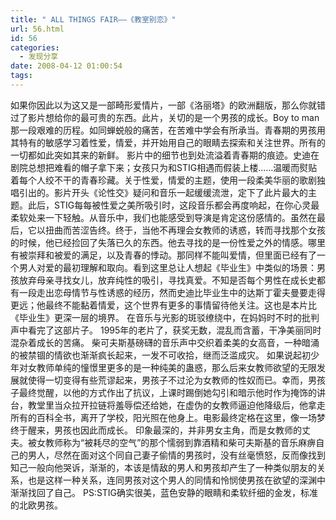 ```yaml
---
title: " ALL THINGS FAIR——《教室别恋》"
url: 56.html
id: 56
categories:
  - 发现分享
date: 2008-04-12 01:00:54
tags:
---
```


如果你因此以为这又是一部畸形爱情片，一部《洛丽塔》的欧洲翻版，那么你就错过了影片想给你的最可贵的东西。此片，关切的是一个男孩的成长。Boy to man那一段艰难的历程。如同蝉蜕般的痛苦，在苦难中学会有所承当。青春期的男孩用其特有的敏感学习着性爱，情爱，并开始用自己的眼睛去探索和关注世界。所有的一切都如此突如其来的新鲜。 影片中的细节也到处流溢着青春期的痕迹。史迪在剧院总想把难看的帽子拿下来；女孩只为和STIG相遇而假装上楼……温暖而熨贴着每个人绞不干的青春珍藏。关于性爱，情爱的主题，使用一段柔美华丽的歌剧独唱引出的。影片开头《论性交》疑问和音乐一起缓缓流泄，定下了此片最大的主题。此后，STIG每每被性爱之美所吸引时，这段音乐都会再度响起，在你心灵最柔软处来一下轻触。从音乐中，我们也能感受到导演是肯定这份感情的。虽然在最后，它以扭曲而苦涩告终。终于，当他不再理会女教师的诱惑，转而寻找那个女孩的时候，他已经捡回了失落已久的东西。他去寻找的是一份性爱之外的情感。哪里有被崇拜和被爱的满足，以及青春的悸动。那同样不能叫爱情，但里面已经有了一个男人对爱的最初理解和取向。看到这里总让人想起《毕业生》中类似的场景：男孩放弃母亲寻找女儿，放弃纯性的吸引，寻找真爱。不知是否每个男性在成长史都有一段走出恋母情节与性诱惑的经历，然而史迪比毕业生中的达斯丁霍夫曼要走得更远；他最终不能黏着情爱，这个世界有更多的事情留待他关注。这也是本片比《毕业生》更深一层的境界。 在音乐与光影的斑驳缭绕中，在妈妈时不时的批判声中看完了这部片子。 1995年的老片了，获奖无数，混乱而含蓄，干净美丽同时混杂着成长的苦痛。 柴可夫斯基磅礴的音乐声中交织着柔美的女高音，一种暗涌的被禁锢的情欲也渐渐疯长起来，一发不可收拾，继而泛滥成灾。 如果说起初少年对女教师单纯的憧憬里更多的是一种纯美的蛊惑，那么后来女教师欲望的无限发展就使得一切变得有些荒谬起来，男孩子不过沦为女教师的性奴而已。幸而，男孩子最终觉醒，以他的方式作出了抗议，上课时踢倒她勾引和暗示他时作为掩饰的讲台，教堂里当众拉开拉链将羞辱偿还给她，在虚伪的女教师逼迫他降级后，他拿走所有的百科全书，离开了学校，阳光照在他身上。电影最终定格在这里，像一场梦终于醒来，男孩也因此而成长。 印象最深的，并非男女主角，而是女教师的丈夫。被女教师称为“被耗尽的空气”的那个懦弱到靠酒精和柴可夫斯基的音乐麻痹自己的男人，尽然在面对这个同自己妻子偷情的男孩时，没有丝毫愤怒，反而像找到知己一般向他哭诉，渐渐的，本该是情敌的男人和男孩却产生了一种类似朋友的关系，也是这样一种关系，连同男孩对这个男人的同情和怜悯使男孩在欲望的深渊中渐渐找回了自己。 PS:STIG确实很美，蓝色安静的眼睛和柔软纤细的金发，标准的北欧男孩。